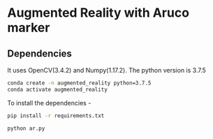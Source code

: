 # Augmented Reality with Aruco marker

## Dependencies

It uses OpenCV(3.4.2) and Numpy(1.17.2). The python version is 3.7.5



```bash
conda create -n augmented_reality python=3.7.5
conda activate augmented_reality
``` 

To install the dependencies - 
```bash
pip install -r requirements.txt
```

```bash
python ar.py
```


